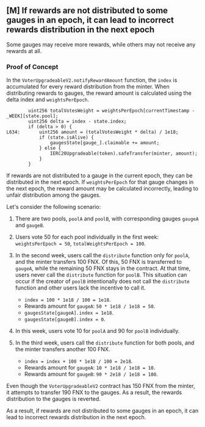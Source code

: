 ## [M] If rewards are not distributed to some gauges in an epoch, it can lead to incorrect rewards distribution in the next epoch

Some gauges may receive more rewards, while others may not receive any rewards at all.

### Proof of Concept

In the `VoterUpgradeableV2.notifyRewardAmount` function, the `index` is accumulated for every reward distribution from the minter. When distributing rewards to gauges, the reward amount is calculated using the delta index and `weightsPerEpoch`.

```solidity
        uint256 totalVotesWeight = weightsPerEpoch[currentTimestamp - _WEEK][state.pool];
        uint256 delta = index - state.index;
        if (delta > 0) {
L634:       uint256 amount = (totalVotesWeight * delta) / 1e18;
            if (state.isAlive) {
                gaugesState[gauge_].claimable += amount;
            } else {
                IERC20Upgradeable(token).safeTransfer(minter, amount);
            }
        }
```

If rewards are not distributed to a gauge in the current epoch, they can be distributed in the next epoch. If `weightsPerEpoch` for that gauge changes in the next epoch, the reward amount may be calculated incorrectly, leading to unfair distribution among the gauges.

Let's consider the following scenario:

1. There are two pools, `poolA` and `poolB`, with corresponding gauges `gaugeA` and `gaugeB`.

2. Users vote 50 for each pool individually in the first week: `weightsPerEpoch = 50`, `totalWeightsPerEpoch = 100`.

3. In the second week, users call the `distribute` function only for `poolA`, and the minter transfers 100 FNX. Of this, 50 FNX is transferred to `gaugeA`, while the remaining 50 FNX stays in the contract. At that time, users never call the `distribute` function for `poolB`. This situation can occur if the creator of `poolB` intentionally does not call the `distribute` function and other users lack the incentive to call it.
    - `index = 100 * 1e18 / 100 = 1e18`.
    - Rewards amount for `gaugeA`: `50 * 1e18 / 1e18 = 50`.
    - `gaugesState[gaugeA].index = 1e18`.
    - `gaugesState[gaugeB].index = 0`.

4. In this week, users vote 10 for `poolA` and 90 for `poolB` individually.

5. In the third week, users call the `distribute` function for both pools, and the minter transfers another 100 FNX.
    - `index = index + 100 * 1e18 / 100 = 2e18`.
    - Rewards amount for `gaugeA`: `10 * 1e18 / 1e18 = 10`.
    - Rewards amount for `gaugeB`: `90 * 2e18 / 1e18 = 180`.

Even though the `VoterUpgradeableV2` contract has 150 FNX from the minter, it attempts to transfer 190 FNX to the gauges. As a result, the rewards distribution to the gauges is reverted.

As a result, if rewards are not distributed to some gauges in an epoch, it can lead to incorrect rewards distribution in the next epoch.



